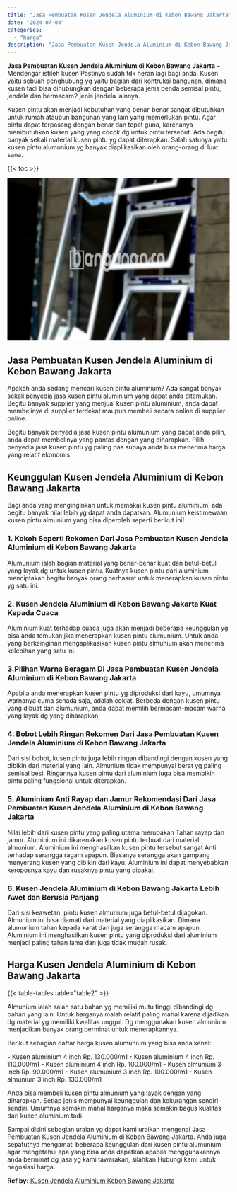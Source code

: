 ```yaml
---
title: "Jasa Pembuatan Kusen Jendela Aluminium di Kebon Bawang Jakarta"
date: "2024-07-04"
categories: 
  - "harga"
description: "Jasa Pembuatan Kusen Jendela Aluminium di Kebon Bawang Jakarta. Sampai disini sebagian uraian yg dapat kami uraikan mengenai Jasa Pembuatan Kusen Jendela Alu..."
---
```


**Jasa Pembuatan Kusen Jendela Aluminium di Kebon Bawang Jakarta** – Mendengar istileh kusen Pastinya sudah tdk heran lagi bagi anda. Kusen yaitu sebuah penghubung yg yaitu bagian dari kontruksi bangunan, dimana kusen tadi bisa dihubungkan dengan beberapa jenis benda semisal pintu, jendela dan bermacam2 jenis jendela lainnya.

Kusen pintu akan menjadi kebutuhan yang benar-benar sangat dibutuhkan untuk rumah ataupun bangunan yang lain yang memerlukan pintu. Agar pintu dapat terpasang dengan benar dan tepat guna, karenanya membutuhkan kusen yang yang cocok dg untuk pintu tersebut. Ada begitu banyak sekali material kusen pintu yg dapat diterapkan. Salah satunya yaitu kusen pintu alumunium yg banyak diaplikasikan oleh orang-orang di luar sana.

{{< toc >}}

![Jasa Pembuatan Kusen Jendela Aluminium di Kebon Bawang Jakarta](/images/harga-kusen-jendela-alumunium-28.png)

## Jasa Pembuatan Kusen Jendela Aluminium di Kebon Bawang Jakarta

Apakah anda sedang mencari kusen pintu aluminium? Ada sangat banyak sekali penyedia jasa kusen pintu aluminium yang dapat anda ditemukan. Begitu banyak supplier yang menjual kusen pintu aluminium, anda dapat membelinya di supplier terdekat maupun membeli secara online di supplier online.

Begitu banyak penyedia jasa kusen pintu alumunium yang dapat anda pilih, anda dapat membelinya yang pantas dengan yang diharapkan. Pilih penyedia jasa kusen pintu yg paling pas supaya anda bisa menerima harga yang relatif ekonomis.

## Keunggulan Kusen Jendela Aluminium di Kebon Bawang Jakarta

Bagi anda yang menginginkan untuk memakai kusen pintu aluminium, ada begitu banyak nilai lebih yg dapat anda dapatkan. Alumunium keistimewaan kusen pintu almunium yang bisa diperoleh seperti berikut ini!

### 1\. Kokoh Seperti Rekomen Dari Jasa Pembuatan Kusen Jendela Aluminium di Kebon Bawang Jakarta

Alumunium ialah bagian material yang benar-benar kuat dan betul-betul yang layak dg untuk kusen pintu. Kuatnya kusen pintu dari aluminium menciptakan begitu banyak orang berhasrat untuk menerapkan kusen pintu yg satu ini.

### 2\. Kusen Jendela Aluminium di Kebon Bawang Jakarta Kuat Kepada Cuaca

Aluminium kuat terhadap cuaca juga akan menjadi beberapa keunggulan yg bisa anda temukan jika menerapkan kusen pintu alumunium. Untuk anda yang berkeinginan mengaplikasikan kusen pintu almunium akan menerima kelebihan yang satu ini.

### 3.Pilihan Warna Beragam Di Jasa Pembuatan Kusen Jendela Aluminium di Kebon Bawang Jakarta

Apabila anda menerapkan kusen pintu yg diproduksi dari kayu, umumnya warnanya cuma senada saja, adalah coklat. Berbeda dengan kusen pintu yang dibuat dari alumunium, anda dapat memilih bermacam-macam warna yang layak dg yang diharapkan.

### 4\. Bobot Lebih Ringan Rekomen Dari Jasa Pembuatan Kusen Jendela Aluminium di Kebon Bawang Jakarta

Dari sisi bobot, kusen pintu juga lebih ringan dibandingi dengan kusen yang dibikin dari material yang lain. Almunium tidak mempunyai berat yg paling semisal besi. Ringannya kusen pintu dari aluminium juga bisa membikin pintu paling fungsional untuk diterapkan.

### 5\. Aluminium Anti Rayap dan Jamur Rekomendasi Dari Jasa Pembuatan Kusen Jendela Aluminium di Kebon Bawang Jakarta

Nilai lebih dari kusen pintu yang paling utama merupakan Tahan rayap dan jamur. Aluminium ini dikarenakan kusen pintu terbuat dari material almunium. Aluminium ini menghasilkan kusen pintu tersebut sangat Anti terhadap serangga ragam apapun. Biasanya serangga akan gampang menyerang kusen yang dibikin dari kayu. Aluminium ini dapat menyebabkan keroposnya kayu dan rusaknya pintu yang dipakai.

### 6\. Kusen Jendela Aluminium di Kebon Bawang Jakarta Lebih Awet dan Berusia Panjang

Dari sisi keawetan, pintu kusen almunium juga betul-betul dijagokan. Almunium ini bisa diamati dari material yang diaplikasikan. Dimana alumunium tahan kepada karat dan juga serangga macam apapun. Aluminium ini menghasilkan kusen pintu yang diproduksi dari aluminium menjadi paling tahan lama dan juga tidak mudah rusak.

## Harga Kusen Jendela Aluminium di Kebon Bawang Jakarta

{{< table-tables table="table2" >}}

Almunium ialah salah satu bahan yg memiliki mutu tinggi dibandingi dg bahan yang lain. Untuk harganya malah relatif paling mahal karena dijadikan dg material yg memiliki kwalitas unggul. Dg menggunakan kusen almunium menjadikan banyak orang berminat untuk menerapkannya.

Berikut sebagian daftar harga kusen alumunium yang bisa anda kenal:

\- Kusen aluminium 4 inch Rp. 130.000/m1 - Kusen aluminium 4 inch Rp. 110.000/m1 - Kusen aluminium 4 inch Rp. 100.000/m1 - Kusen almunium 3 inch Rp. 90.000/m1 - Kusen alumunium 3 inch Rp. 100.000/m1 - Kusen almunium 3 inch Rp. 130.000/m1

Anda bisa membeli kusen pintu almunium yang layak dengan yang diharapkan. Setiap jenis mempunyai keunggulan dan kekurangan sendiri-sendiri. Umumnya semakin mahal harganya maka semakin bagus kualitas dari kusen aluminium tadi.

Sampai disini sebagian uraian yg dapat kami uraikan mengenai Jasa Pembuatan Kusen Jendela Aluminium di Kebon Bawang Jakarta. Anda juga sepatutnya mengamati beberapa keunggulan dari kusen pintu alumunium agar mengetahui apa yang bisa anda dapatkan apabila menggunakannya. anda berminat dg jasa yg kami tawarakan, silahkan Hubungi kami untuk negosiasi harga.

**Ref by:** [Kusen Jendela Aluminium Kebon Bawang Jakarta](https://id.wikipedia.org/wiki/Kusen)
